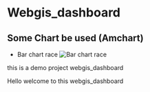 # Webgis_dashboard
## Some Chart be used (Amchart)

* Bar chart race
![Bar chart race](/img/barchartrace,png)

this is a demo project webgis_dashboard

Hello welcome to this webgis_dashboard